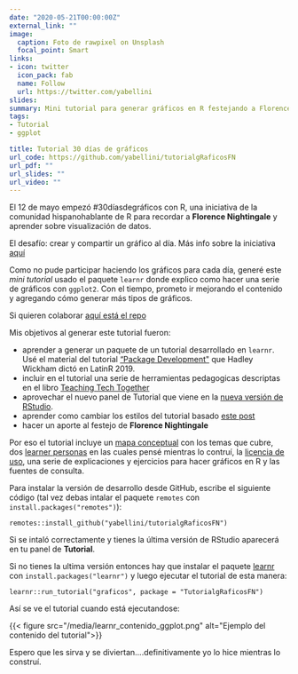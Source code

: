 ```yaml
---
date: "2020-05-21T00:00:00Z"
external_link: ""
image:
  caption: Foto de rawpixel on Unsplash
  focal_point: Smart
links:
- icon: twitter
  icon_pack: fab
  name: Follow
  url: https://twitter.com/yabellini
slides: 
summary: Mini tutorial para generar gráficos en R festejando a Florence Nightingale
tags:
- Tutorial
- ggplot

title: Tutorial 30 días de gráficos
url_code: https://github.com/yabellini/tutorialgRaficosFN
url_pdf: ""
url_slides: ""
url_video: ""
---
```


El 12 de mayo empezó #30díasdegráficos con R, una iniciativa de la comunidad hispanohablante de R para recordar a __Florence Nightingale__ y aprender sobre visualización de datos.  

El desafío: crear y compartir un gráfico al día.  Más info sobre la iniciativa [aquí](https://github.com/cienciadedatos/datos-de-miercoles/blob/master/30-dias-de-graficos-2020.md)

Como no pude participar haciendo los gráficos para cada día, generé este *mini tutorial* usado el paquete `learnr` donde explico como hacer una serie de gráficos con `ggplot2`.  Con el tiempo, prometo ir mejorando el contenido y agregando cómo generar más tipos de gráficos.  

Si quieren colaborar [aquí está el repo](https://github.com/yabellini/tutorialgRaficosFN)

Mis objetivos al generar este tutorial fueron:

 * aprender a generar un paquete de un tutorial desarrollado en `learnr`. Usé el material del tutorial [“Package Development"](https://github.com/hadley/pkg-dev) que Hadley Wickham dictó en LatinR 2019.
 * incluir en el tutorial una serie de herramientas pedagogicas descriptas en el libro [Teaching Tech Together](https://teachtogether.tech/es/index.html)
 * aprovechar el nuevo panel de Tutorial que viene en la [nueva versión de RStudio](https://rstudio.com/products/rstudio/download/preview/).
 * aprender como cambiar los estilos del tutorial basado [este post](https://education.rstudio.com/blog/2020/05/learnr-for-remote/)
 * hacer un aporte al festejo de **Florence Nightingale** 

Por eso el tutorial incluye un [mapa conceptual](/post/concept_maps.md) con los temas que cubre, dos [learner personas](/post/learner_personas.md) en las cuales pensé mientras lo contruí, la [licencia de uso](), una serie de explicaciones y ejercicios para hacer gráficos en R y las fuentes de consulta.

Para instalar la versión de desarrollo desde GitHub, escribe el siguiente código (tal vez debas intalar el paquete `remotes` con `install.packages("remotes")`):

`remotes::install_github("yabellini/tutorialgRaficosFN")`

Si se intaló correctamente y tienes la última versión de RStudio aparecerá en tu panel de **Tutorial**.

Si no tienes la ultima versión entonces hay que instalar el paquete [learnr](https://rstudio.github.io/learnr/index.html) con `install.packages("learnr")` y luego ejecutar el tutorial de esta manera:

`learnr::run_tutorial("graficos", package = "TutorialgRaficosFN")`

Así se ve el tutorial cuando está ejecutandose:

 {{< figure src="/media/learnr_contenido_ggplot.png" alt="Ejemplo del contenido del tutorial">}}

Espero que les sirva y se diviertan....definitivamente yo lo hice mientras lo construí.